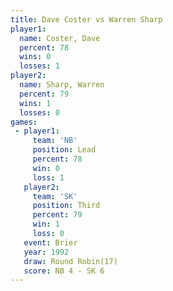 ```yaml
---
title: Dave Coster vs Warren Sharp
player1:             
  name: Coster, Dave 
  percent: 78        
  wins: 0            
  losses: 1          
player2:             
  name: Sharp, Warren
  percent: 79        
  wins: 1            
  losses: 0          
games:
 - player1:        
     team: 'NB'    
     position: Lead
     percent: 78   
     win: 0        
     loss: 1       
   player2:         
     team: 'SK'     
     position: Third
     percent: 79    
     win: 1         
     loss: 0        
   event: Brier         
   year: 1992           
   draw: Round Robin(17)
   score: NB 4 - SK 6   
---
```

